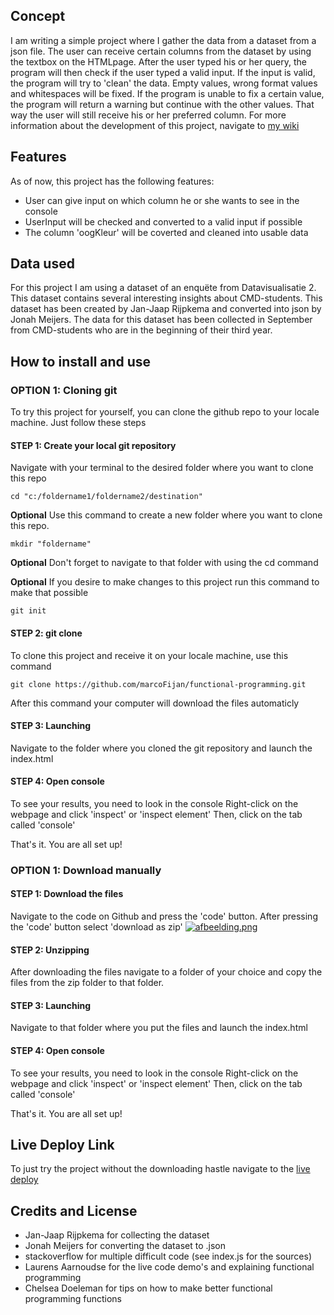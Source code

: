 ## Concept
I am writing a simple project where I gather the data from a dataset from a json file. The user can receive certain columns from the dataset by using the textbox on the HTMLpage. After the user typed his or her query, the program will then check if the user typed a valid input. If the input is valid, the program will try to 'clean' the data. Empty values, wrong format values and whitespaces will be fixed. If the program is unable to fix a certain value, the program will return a warning but continue with the other values. That way the user will still receive his or her preferred column.
For more information about the development of this project, navigate to [my wiki](https://github.com/marcoFijan/functional-programming/wiki/Opschonen-van-Data)

## Features
As of now, this project has the following features:
* User can give input on which column he or she wants to see in the console
* UserInput will be checked and converted to a valid input if possible
* The column 'oogKleur' will be coverted and cleaned into usable data

## Data used
For this project I am using a dataset of an enquëte from Datavisualisatie 2. This dataset contains several interesting insights about CMD-students. This dataset has been created by Jan-Jaap Rijpkema and converted into json by Jonah Meijers.
The data for this dataset has been collected in September from CMD-students who are in the beginning of their third year.

## How to install and use
### OPTION 1: Cloning git
To try this project for yourself, you can clone the github repo to your locale machine. Just follow these steps
#### STEP 1: Create your local git repository
Navigate with your terminal to the desired folder where you want to clone this repo
```
cd "c:/foldername1/foldername2/destination"
```

**Optional** Use this command to create a new folder where you want to clone this repo.
```
mkdir "foldername"
```
**Optional** Don't forget to navigate to that folder with using the cd command


**Optional** If you desire to make changes to this project run this command to make that possible
```
git init
```

#### STEP 2: git clone
To clone this project and receive it on your locale machine, use this command
```
git clone https://github.com/marcoFijan/functional-programming.git
```

After this command your computer will download the files automaticly

#### STEP 3: Launching
Navigate to the folder where you cloned the git repository and launch the index.html

#### STEP 4: Open console
To see your results, you need to look in the console
Right-click on the webpage and click 'inspect' or 'inspect element'
Then, click on the tab called 'console'

That's it. You are all set up!

### OPTION 1: Download manually
#### STEP 1: Download the files
Navigate to the code on Github and press the 'code' button. After pressing the 'code' button select 'download as zip'
[![afbeelding.png](https://i.postimg.cc/4xkw1zt8/afbeelding.png)](https://postimg.cc/9rbGmwLT)

#### STEP 2: Unzipping
After downloading the files navigate to a folder of your choice and copy the files from the zip folder to that folder.

#### STEP 3: Launching
Navigate to that folder where you put the files and launch the index.html

#### STEP 4: Open console
To see your results, you need to look in the console
Right-click on the webpage and click 'inspect' or 'inspect element'
Then, click on the tab called 'console'

That's it. You are all set up!

## Live Deploy Link
To just try the project without the downloading hastle navigate to the [live deploy](https://marcofijan.github.io/functional-programming/)

## Credits and License
* Jan-Jaap Rijpkema for collecting the dataset
* Jonah Meijers for converting the dataset to .json
* stackoverflow for multiple difficult code (see index.js for the sources)
* Laurens Aarnoudse for the live code demo's and explaining functional programming
* Chelsea Doeleman for tips on how to make better functional programming functions
